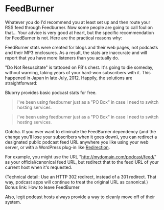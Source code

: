 # FeedBurner


Whatever you do I'd recommend you at least set up and then route your RSS feed through Feedburner. Now some people are going to call foul on that…
Your advice is very good at heart, but the specific recommendation for FeedBurner is not. Here are the practical reasons why:

FeedBurner stats were created for blogs and their web pages, not podcasts and their MP3 enclosures. As a result, the stats are inaccurate and will report that you have more listeners than you actually do.

"Do Not Resuscitate" is tattooed on FB's chest. It's going to die someday, without warning, taking years of your hard-won subscribers with it. This happened in Japan in late July, 2012.
Happily, the solutions are straightforward:

Blubrry provides basic podcast stats for free.

> i've been using feedburner just as a "PO Box" in case I need to switch hosting services.

> i've been using feedburner just as a "PO Box" in case I need to switch hosting services.

Gotcha. If you ever want to eliminate the FeedBurner dependency (and the change you'll lose your subscribers when it goes down), you can redirect a designated public podcast feed URL anywhere you like using your web server, or with a WordPress plug-in like [Redirection](https://wordpress.org/plugins/redirection/).

For example, you might use the URL "http://mydomain.com/podcast/feed/" as your official/canonical feed URL, but redirect that to the feed URL of your current host when it's requested.

(Technical detail: Use an HTTP 302 redirect, instead of a 301 redirect. That way, podcast apps will continue to treat the original URL as canonical.)
Bonus link: How to leave FeedBurner

Also, legit podcast hosts always provide a way to cleanly move off of their system.
